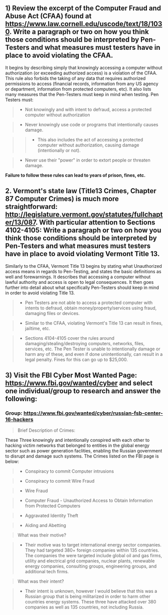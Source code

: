 ## 1) Review the excerpt of the Computer Fraud and Abuse Act (CFAA) found at https://www.law.cornell.edu/uscode/text/18/1030. Write a paragraph or two on how you think those conditions should be interpreted by Pen-Testers and what measures must testers have in place to avoid violating the CFAA.

It begins by describing simply that knowingly accessing a computer without authorization (or exceeding authorized access) is a violation of the CFAA. This rule also forbids the taking of any data that requires authorized permissions to access (financial records, information from any US agency or department, information from protected computers, etc). It also lists many measures that the Pen-Testers must keep in mind when testing. Pen Testers must:

> - Not knowingly and with intent to defraud, access a protected computer without authorization
 
> - Never knowingly use code or programs that intentionally causes damage. 

> > - This also includes the act of accessing a protected computer without authorization, causing damage (intentionally or not). 

> - Never use their "power" in order to extort people or threaten damage. 

**Failure to follow these rules can lead to years of prison, fines, etc.**

## 2. Vermont's state law (Title13 Crimes, Chapter 87 Computer Crimes) is much more straightforward: http://legislature.vermont.gov/statutes/fullchapter/13/087. With particular attention to Sections 4102-4105: Write a paragraph or two on how you think those conditions should be interpreted by Pen-Testers and what measures must testers have in place to avoid violating Vermont Title 13.

Similarly to the CFAA, Vermont Title 13 begins by stating what Unauthorized access means in regards to Pen-Testing, and states the basic definitions as well and forewarnings. It describes that accessing a computer without lawful authority and access is open to legal consequences. It then goes further into detail about what specifically Pen-Testers should keep in mind in order to avoid violating Title 13.

> - Pen Testers are not able to access a protected computer with intents to defraud, obtain money/property/services using fraud, damaging files or devices.

> - Similar to the CFAA, violating Vermont's Title 13 can result in fines, jailtime, etc.

> - Sections 4104-4105 cover the rules around damaging/stealing/destroying computers, networks, files, services, etc. The Pen Tester is unable to intentionally damage or harm any of these, and even if done unintentionally, can result in a legal penalty. Fines for this can go up to $25,000.

## 3) Visit the FBI Cyber Most Wanted Page: https://www.fbi.gov/wanted/cyber and select one individual/group to research and answer the following:

### Group: https://www.fbi.gov/wanted/cyber/russian-fsb-center-16-hackers

> Brief Description of Crimes:

These Three knowingly and intentionally conspired with each other to hacking victim networks that belonged to entities in the global energy sector such as power generation faclities, enabling the Russian government to disrupt and damage such systems. The Crimes listed on the FBI page is below:

> - Conspiracy to commit Computer intrusions

> - Conspiracy to commit Wire Fraud

> - Wire Fraud

> - Computer Fraud - Unauthorized Access to Obtain Information from Protected Computers

> - Aggravated Identity Theft

> - Aiding and Abetting


> What was their motive?

> - Their motive was to target international energy sector companies. They had targeted 380+ foreign companies within 135 countries. The companies the were targeted include global oil and gas firms, utility and electrical grid companies, nuclear plants, renewable energy companies, consulting groups, engineering groups, and additional tech firms. 

> What was their intent?

> - Their intent is unknown, however I would believe that this was a Russian group that is being militarized in order to harm other countries energy systems. These three have attacked over 380 companies as well as 135 countries, not including Russia.